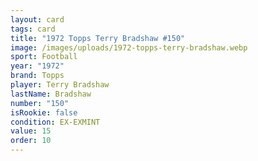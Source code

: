 ```yaml
---
layout: card
tags: card
title: "1972 Topps Terry Bradshaw #150"
image: /images/uploads/1972-topps-terry-bradshaw.webp
sport: Football
year: "1972"
brand: Topps
player: Terry Bradshaw
lastName: Bradshaw
number: "150"
isRookie: false
condition: EX-EXMINT
value: 15
order: 10
---
```

